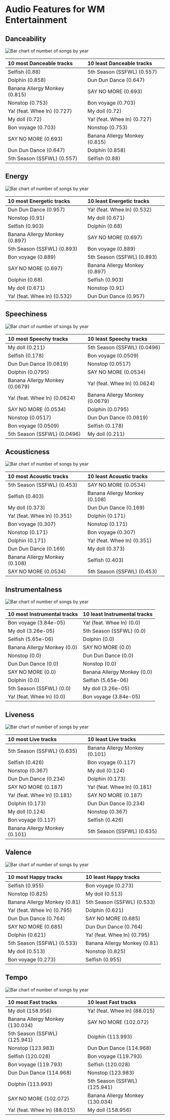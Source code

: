 # Audio Features for WM Entertainment

## Danceability

![Bar chart of number of songs by year](../../images/labels/wm_entertainment/audio_features/audio_danceability/distribution.png)

| 10 most Danceable tracks | 10 least Danceable tracks |
|:---|:---|
| Selfish (0.88) | 5th Season (SSFWL) (0.557) |
| Dolphin (0.858) | Dun Dun Dance (0.647) |
| Banana Allergy Monkey (0.815) | SAY NO MORE (0.693) |
| Nonstop (0.753) | Bon voyage (0.703) |
| Ya! (feat. Whee In) (0.727) | My doll (0.72) |
| My doll (0.72) | Ya! (feat. Whee In) (0.727) |
| Bon voyage (0.703) | Nonstop (0.753) |
| SAY NO MORE (0.693) | Banana Allergy Monkey (0.815) |
| Dun Dun Dance (0.647) | Dolphin (0.858) |
| 5th Season (SSFWL) (0.557) | Selfish (0.88) |

## Energy

![Bar chart of number of songs by year](../../images/labels/wm_entertainment/audio_features/audio_energy/distribution.png)

| 10 most Energetic tracks | 10 least Energetic tracks |
|:---|:---|
| Dun Dun Dance (0.957) | Ya! (feat. Whee In) (0.532) |
| Nonstop (0.91) | My doll (0.671) |
| Selfish (0.903) | Dolphin (0.68) |
| Banana Allergy Monkey (0.897) | SAY NO MORE (0.697) |
| 5th Season (SSFWL) (0.893) | Bon voyage (0.889) |
| Bon voyage (0.889) | 5th Season (SSFWL) (0.893) |
| SAY NO MORE (0.697) | Banana Allergy Monkey (0.897) |
| Dolphin (0.68) | Selfish (0.903) |
| My doll (0.671) | Nonstop (0.91) |
| Ya! (feat. Whee In) (0.532) | Dun Dun Dance (0.957) |

## Speechiness

![Bar chart of number of songs by year](../../images/labels/wm_entertainment/audio_features/audio_speechiness/distribution.png)

| 10 most Speechy tracks | 10 least Speechy tracks |
|:---|:---|
| My doll (0.211) | 5th Season (SSFWL) (0.0496) |
| Selfish (0.178) | Bon voyage (0.0509) |
| Dun Dun Dance (0.0819) | Nonstop (0.0517) |
| Dolphin (0.0795) | SAY NO MORE (0.0534) |
| Banana Allergy Monkey (0.0679) | Ya! (feat. Whee In) (0.0624) |
| Ya! (feat. Whee In) (0.0624) | Banana Allergy Monkey (0.0679) |
| SAY NO MORE (0.0534) | Dolphin (0.0795) |
| Nonstop (0.0517) | Dun Dun Dance (0.0819) |
| Bon voyage (0.0509) | Selfish (0.178) |
| 5th Season (SSFWL) (0.0496) | My doll (0.211) |

## Acousticness

![Bar chart of number of songs by year](../../images/labels/wm_entertainment/audio_features/audio_acousticness/distribution.png)

| 10 most Acoustic tracks | 10 least Acoustic tracks |
|:---|:---|
| 5th Season (SSFWL) (0.453) | SAY NO MORE (0.0534) |
| Selfish (0.403) | Banana Allergy Monkey (0.108) |
| My doll (0.373) | Dun Dun Dance (0.169) |
| Ya! (feat. Whee In) (0.351) | Dolphin (0.171) |
| Bon voyage (0.307) | Nonstop (0.171) |
| Nonstop (0.171) | Bon voyage (0.307) |
| Dolphin (0.171) | Ya! (feat. Whee In) (0.351) |
| Dun Dun Dance (0.169) | My doll (0.373) |
| Banana Allergy Monkey (0.108) | Selfish (0.403) |
| SAY NO MORE (0.0534) | 5th Season (SSFWL) (0.453) |

## Instrumentalness

![Bar chart of number of songs by year](../../images/labels/wm_entertainment/audio_features/audio_instrumentalness/distribution.png)

| 10 most Instrumental tracks | 10 least Instrumental tracks |
|:---|:---|
| Bon voyage (3.84e-05) | Ya! (feat. Whee In) (0.0) |
| My doll (3.26e-05) | 5th Season (SSFWL) (0.0) |
| Selfish (5.65e-06) | Dolphin (0.0) |
| Banana Allergy Monkey (0.0) | SAY NO MORE (0.0) |
| Nonstop (0.0) | Dun Dun Dance (0.0) |
| Dun Dun Dance (0.0) | Nonstop (0.0) |
| SAY NO MORE (0.0) | Banana Allergy Monkey (0.0) |
| Dolphin (0.0) | Selfish (5.65e-06) |
| 5th Season (SSFWL) (0.0) | My doll (3.26e-05) |
| Ya! (feat. Whee In) (0.0) | Bon voyage (3.84e-05) |

## Liveness

![Bar chart of number of songs by year](../../images/labels/wm_entertainment/audio_features/audio_liveness/distribution.png)

| 10 most Live tracks | 10 least Live tracks |
|:---|:---|
| 5th Season (SSFWL) (0.635) | Banana Allergy Monkey (0.101) |
| Selfish (0.426) | Bon voyage (0.117) |
| Nonstop (0.367) | My doll (0.124) |
| Dun Dun Dance (0.234) | Dolphin (0.173) |
| SAY NO MORE (0.187) | Ya! (feat. Whee In) (0.181) |
| Ya! (feat. Whee In) (0.181) | SAY NO MORE (0.187) |
| Dolphin (0.173) | Dun Dun Dance (0.234) |
| My doll (0.124) | Nonstop (0.367) |
| Bon voyage (0.117) | Selfish (0.426) |
| Banana Allergy Monkey (0.101) | 5th Season (SSFWL) (0.635) |

## Valence

![Bar chart of number of songs by year](../../images/labels/wm_entertainment/audio_features/audio_valence/distribution.png)

| 10 most Happy tracks | 10 least Happy tracks |
|:---|:---|
| Selfish (0.955) | Bon voyage (0.273) |
| Nonstop (0.825) | My doll (0.513) |
| Banana Allergy Monkey (0.81) | 5th Season (SSFWL) (0.533) |
| Ya! (feat. Whee In) (0.795) | Dolphin (0.621) |
| Dun Dun Dance (0.764) | SAY NO MORE (0.685) |
| SAY NO MORE (0.685) | Dun Dun Dance (0.764) |
| Dolphin (0.621) | Ya! (feat. Whee In) (0.795) |
| 5th Season (SSFWL) (0.533) | Banana Allergy Monkey (0.81) |
| My doll (0.513) | Nonstop (0.825) |
| Bon voyage (0.273) | Selfish (0.955) |

## Tempo

![Bar chart of number of songs by year](../../images/labels/wm_entertainment/audio_features/audio_tempo/distribution.png)

| 10 most Fast tracks | 10 least Fast tracks |
|:---|:---|
| My doll (158.956) | Ya! (feat. Whee In) (88.015) |
| Banana Allergy Monkey (130.034) | SAY NO MORE (102.072) |
| 5th Season (SSFWL) (125.941) | Dolphin (113.993) |
| Nonstop (123.983) | Dun Dun Dance (114.968) |
| Selfish (120.028) | Bon voyage (119.793) |
| Bon voyage (119.793) | Selfish (120.028) |
| Dun Dun Dance (114.968) | Nonstop (123.983) |
| Dolphin (113.993) | 5th Season (SSFWL) (125.941) |
| SAY NO MORE (102.072) | Banana Allergy Monkey (130.034) |
| Ya! (feat. Whee In) (88.015) | My doll (158.956) |
